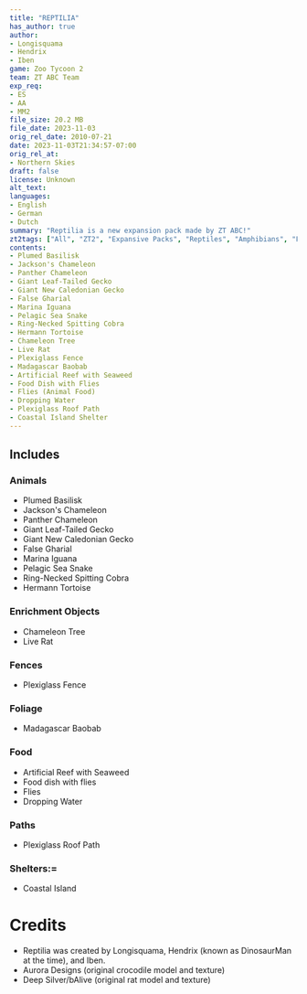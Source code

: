 ```yaml
---
title: "REPTILIA"
has_author: true
author: 
- Longisquama
- Hendrix
- Iben
game: Zoo Tycoon 2
team: ZT ABC Team
exp_req: 
- ES
- AA
- MM2
file_size: 20.2 MB
file_date: 2023-11-03
orig_rel_date: 2010-07-21
date: 2023-11-03T21:34:57-07:00
orig_rel_at: 
- Northern Skies
draft: false
license: Unknown
alt_text: 
languages:
- English
- German
- Dutch
summary: "Reptilia is a new expansion pack made by ZT ABC!"
zt2tags: ["All", "ZT2", "Expansive Packs", "Reptiles", "Amphibians", "Foliage", "Enrichment", "Fences", "Paths", "Shelters", "Animal Food", "Objects", "Living"]
contents:
- Plumed Basilisk
- Jackson's Chameleon
- Panther Chameleon
- Giant Leaf-Tailed Gecko
- Giant New Caledonian Gecko
- False Gharial
- Marina Iguana
- Pelagic Sea Snake
- Ring-Necked Spitting Cobra
- Hermann Tortoise
- Chameleon Tree
- Live Rat
- Plexiglass Fence
- Madagascar Baobab
- Artificial Reef with Seaweed
- Food Dish with Flies
- Flies (Animal Food)
- Dropping Water
- Plexiglass Roof Path
- Coastal Island Shelter
---
```


## Includes

### Animals
- Plumed Basilisk
- Jackson's Chameleon
- Panther Chameleon
- Giant Leaf-Tailed Gecko
- Giant New Caledonian Gecko
- False Gharial
- Marina Iguana
- Pelagic Sea Snake
- Ring-Necked Spitting Cobra
- Hermann Tortoise

### Enrichment Objects
- Chameleon Tree
- Live Rat
  
### Fences
- Plexiglass Fence

### Foliage
- Madagascar Baobab

### Food
- Artificial Reef with Seaweed
- Food dish with flies
- Flies
- Dropping Water

### Paths
- Plexiglass Roof Path

### Shelters:=
- Coastal Island

# Credits
- Reptilia was created by Longisquama, Hendrix (known as DinosaurMan at the time), and Iben. 
- Aurora Designs (original crocodile model and texture)
- Deep Silver/bAlive (original rat model and texture)


